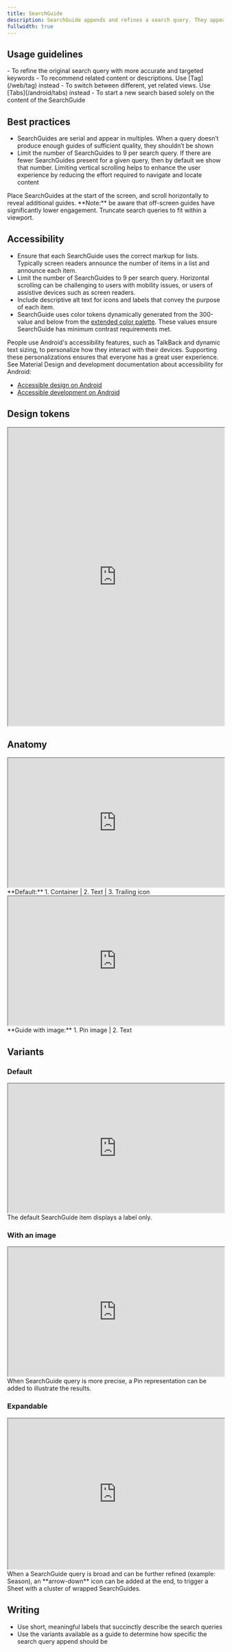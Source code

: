 ```yaml
---
title: SearchGuide
description: SearchGuide appends and refines a search query. They appear under [SearchField](/android/searchfield) after user submits a search input.
fullwidth: true
---
```


<ImgContainer src="https://www.pinterest-assets.com/AssetLink/6cqbx311pg433xk57bo866233s36gn13/header-searchguide-and-png.png" alt="An example of a default search guide stream."/>

## Usage guidelines

<TwoCol>
<Group>
<Do title="When to use" />
- To refine the original search query with more accurate and targeted keywords

</Group>
<Group>
<Dont title="When not to use" />
- To recommend related content or descriptions. Use [Tag](/web/tag) instead
- To switch between different, yet related views. Use [Tabs](/android/tabs) instead
- To start a new search based solely on the content of the SearchGuide
</Group>
</TwoCol>

## Best practices

- SearchGuides are serial and appear in multiples. When a query doesn’t produce enough guides of sufficient quality, they shouldn’t be shown
- Limit the number of SearchGuides to 9 per search query. If there are fewer SearchGuides present for a given query, then by default we show that number. Limiting vertical scrolling helps to enhance the user experience by reducing the effort required to navigate and locate content

<TwoCol>
  <Group>
    <ImgContainer src="https://www.pinterest-assets.com/AssetLink/p46o0t3c13c602jmda1218lv28sys6x7/do-1-and-png.png" alt="example of Search Guides placed correctly."/>
    <Do title="Do" />
    Place SearchGuides at the start of the screen, and scroll horizontally to reveal additional guides. **Note:** be aware that off-screen guides have significantly lower engagement.
  </Group>
  <Group>
    <ImgContainer src="https://www.pinterest-assets.com/AssetLink/m78qu55yf6c557j47y26047u730nq40x/dont-1-and-png.png" alt="example of Search Guides being truncated."/>
    <Dont title="Don't" />
    Truncate search queries to fit within a viewport.
  </Group>
</TwoCol>

## Accessibility

- Ensure that each SearchGuide uses the correct markup for lists. Typically screen readers announce the number of items in a list and announce each item.
- Limit the number of SearchGuides to 9 per search query. Horizontal scrolling can be challenging to users with mobility issues, or users of assistive devices such as screen readers.
- Include descriptive alt text for icons and labels that convey the purpose of each item.
- SearchGuide uses color tokens dynamically generated from the 300-value and below from the [extended color palette](/foundations/color/palette#Extended-palette). These values ensure SearchGuide has minimum contrast requirements met. 

People use Android's accessibility features, such as TalkBack and dynamic text sizing, to personalize how they interact with their devices. Supporting these personalizations ensures that everyone has a great user experience. See Material Design and development documentation about accessibility for Android:
- [Accessible design on Android](https://material.io/design/usability/accessibility.html#understanding-accessibility/)
- [Accessible development on Android](https://developer.android.com/guide/topics/ui/accessibility)

## Design tokens
<iframe style={{border:0}} width="100%" height="692" src="https://www.figma.com/embed?embed_host=share&url=https%3A%2F%2Fwww.figma.com%2Ffile%2FREw1COFYAktmVWrUBh3Ov8%2FGestalt-for-Android%3Ftype%3Ddesign%26node-id%3D67823%253A245%26mode%3Ddesign%26t%3DqIclde6IgavzyBJ0-1" allowFullScreen></iframe>

## Anatomy

<TwoCol>
<Group>
<iframe style={{border:0}} width="100%" height="300" src="https://www.figma.com/embed?embed_host=share&url=https%3A%2F%2Fwww.figma.com%2Ffile%2FREw1COFYAktmVWrUBh3Ov8%2FGestalt-for-Android%3Ftype%3Ddesign%26node-id%3D68089%253A419%26mode%3Ddesign%26t%3DYy6uGJnYxG1cVxAv-1" allowFullScreen></iframe>
**Default:** 1. Container | 2. Text | 3. Trailing icon
</Group>
<Group>
<iframe style={{border:0}} width="100%" height="300" src="https://www.figma.com/embed?embed_host=share&url=https%3A%2F%2Fwww.figma.com%2Ffile%2FREw1COFYAktmVWrUBh3Ov8%2FGestalt-for-Android%3Ftype%3Ddesign%26node-id%3D68089%253A420%26mode%3Ddesign%26t%3DYy6uGJnYxG1cVxAv-1" allowFullScreen></iframe>
**Guide with image:** 1. Pin image | 2. Text
</Group>
</TwoCol>

## Variants

### Default

<Group>

<iframe style={{border:0}} width="100%" height="300" src="https://www.figma.com/embed?embed_host=share&url=https%3A%2F%2Fwww.figma.com%2Ffile%2FREw1COFYAktmVWrUBh3Ov8%2FGestalt-for-Android%3Ftype%3Ddesign%26node-id%3D68089%253A417%26mode%3Ddesign%26t%3DYy6uGJnYxG1cVxAv-1" allowFullScreen></iframe>
The default SearchGuide item displays a label only.
</Group>

### With an image

<Group>
<iframe style={{border:0}} width="100%" height="300" src="https://www.figma.com/embed?embed_host=share&url=https%3A%2F%2Fwww.figma.com%2Ffile%2FREw1COFYAktmVWrUBh3Ov8%2FGestalt-for-Android%3Ftype%3Ddesign%26node-id%3D68089%253A416%26mode%3Ddesign%26t%3DYy6uGJnYxG1cVxAv-1" allowFullScreen></iframe>
When SearchGuide query is more precise, a Pin representation can be added to illustrate the results.
</Group>

### Expandable

<Group>
<iframe style={{border:0}} width="100%" height="350" src="https://www.figma.com/embed?embed_host=share&url=https%3A%2F%2Fwww.figma.com%2Ffile%2FREw1COFYAktmVWrUBh3Ov8%2FGestalt-for-Android%3Ftype%3Ddesign%26node-id%3D74445%253A2614%26mode%3Ddesign%26t%3DHpnrn5EmkNNP29pU-1" allowFullScreen></iframe>
When a SearchGuide query is broad and can be further refined (example: Season), an **arrow-down** icon can be added at the end, to trigger a Sheet with a cluster of wrapped SearchGuides.
</Group>

## Writing 

- Use short, meaningful labels that succinctly describe the search queries
- Use the variants available as a guide to determine how specific the search query append should be

